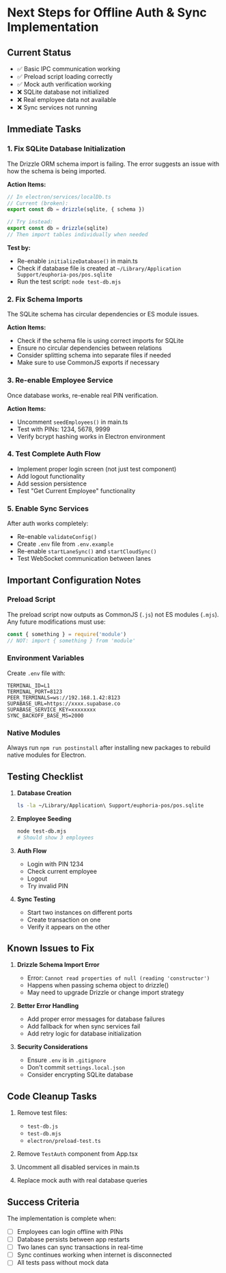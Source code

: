 # Next Steps for Offline Auth & Sync Implementation

## Current Status
- ✅ Basic IPC communication working
- ✅ Preload script loading correctly
- ✅ Mock auth verification working
- ❌ SQLite database not initialized
- ❌ Real employee data not available
- ❌ Sync services not running

## Immediate Tasks

### 1. Fix SQLite Database Initialization
The Drizzle ORM schema import is failing. The error suggests an issue with how the schema is being imported.

**Action Items:**
```typescript
// In electron/services/localDb.ts
// Current (broken):
export const db = drizzle(sqlite, { schema })

// Try instead:
export const db = drizzle(sqlite)
// Then import tables individually when needed
```

**Test by:**
- Re-enable `initializeDatabase()` in main.ts
- Check if database file is created at `~/Library/Application Support/euphoria-pos/pos.sqlite`
- Run the test script: `node test-db.mjs`

### 2. Fix Schema Imports
The SQLite schema has circular dependencies or ES module issues.

**Action Items:**
- Check if the schema file is using correct imports for SQLite
- Ensure no circular dependencies between relations
- Consider splitting schema into separate files if needed
- Make sure to use CommonJS exports if necessary

### 3. Re-enable Employee Service
Once database works, re-enable real PIN verification.

**Action Items:**
- Uncomment `seedEmployees()` in main.ts
- Test with PINs: 1234, 5678, 9999
- Verify bcrypt hashing works in Electron environment

### 4. Test Complete Auth Flow
- Implement proper login screen (not just test component)
- Add logout functionality
- Add session persistence
- Test "Get Current Employee" functionality

### 5. Enable Sync Services
After auth works completely:
- Re-enable `validateConfig()` 
- Create `.env` file from `.env.example`
- Re-enable `startLaneSync()` and `startCloudSync()`
- Test WebSocket communication between lanes

## Important Configuration Notes

### Preload Script
The preload script now outputs as CommonJS (`.js`) not ES modules (`.mjs`). Any future modifications must use:
```javascript
const { something } = require('module')
// NOT: import { something } from 'module'
```

### Environment Variables
Create `.env` file with:
```
TERMINAL_ID=L1
TERMINAL_PORT=8123
PEER_TERMINALS=ws://192.168.1.42:8123
SUPABASE_URL=https://xxxx.supabase.co
SUPABASE_SERVICE_KEY=xxxxxxxx
SYNC_BACKOFF_BASE_MS=2000
```

### Native Modules
Always run `npm run postinstall` after installing new packages to rebuild native modules for Electron.

## Testing Checklist

1. **Database Creation**
   ```bash
   ls -la ~/Library/Application\ Support/euphoria-pos/pos.sqlite
   ```

2. **Employee Seeding**
   ```bash
   node test-db.mjs
   # Should show 3 employees
   ```

3. **Auth Flow**
   - Login with PIN 1234
   - Check current employee
   - Logout
   - Try invalid PIN

4. **Sync Testing**
   - Start two instances on different ports
   - Create transaction on one
   - Verify it appears on the other

## Known Issues to Fix

1. **Drizzle Schema Import Error**
   - Error: `Cannot read properties of null (reading 'constructor')`
   - Happens when passing schema object to drizzle()
   - May need to upgrade Drizzle or change import strategy

2. **Better Error Handling**
   - Add proper error messages for database failures
   - Add fallback for when sync services fail
   - Add retry logic for database initialization

3. **Security Considerations**
   - Ensure `.env` is in `.gitignore`
   - Don't commit `settings.local.json`
   - Consider encrypting SQLite database

## Code Cleanup Tasks

1. Remove test files:
   - `test-db.js`
   - `test-db.mjs`
   - `electron/preload-test.ts`

2. Remove `TestAuth` component from App.tsx

3. Uncomment all disabled services in main.ts

4. Replace mock auth with real database queries

## Success Criteria

The implementation is complete when:
- [ ] Employees can login offline with PINs
- [ ] Database persists between app restarts
- [ ] Two lanes can sync transactions in real-time
- [ ] Sync continues working when internet is disconnected
- [ ] All tests pass without mock data